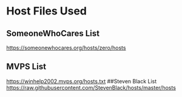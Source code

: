 # Host Files Used
## SomeoneWhoCares List
https://someonewhocares.org/hosts/zero/hosts
## MVPS List
https://winhelp2002.mvps.org/hosts.txt
##Steven Black List
https://raw.githubusercontent.com/StevenBlack/hosts/master/hosts
